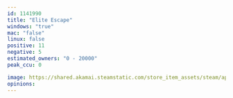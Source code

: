 ```yaml
---
id: 1141990
title: "Elite Escape"
windows: "true"
mac: "false"
linux: false
positive: 11
negative: 5
estimated_owners: "0 - 20000"
peak_ccu: 0

image: https://shared.akamai.steamstatic.com/store_item_assets/steam/apps/1141990/header.jpg?t=1595201552
opinions:
---
```

